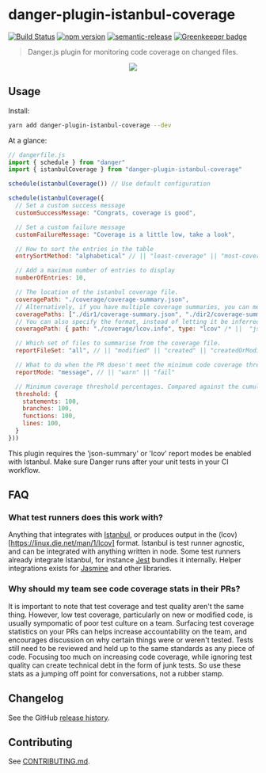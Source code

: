 # danger-plugin-istanbul-coverage

[![Build Status](https://travis-ci.org/darcy-rayner/danger-plugin-istanbul-coverage.svg?branch=master)](https://travis-ci.org/darcy-rayner/danger-plugin-istanbul-coverage)
[![npm version](https://badge.fury.io/js/danger-plugin-istanbul-coverage.svg)](https://badge.fury.io/js/danger-plugin-istanbul-coverage)
[![semantic-release](https://img.shields.io/badge/%20%20%F0%9F%93%A6%F0%9F%9A%80-semantic--release-e10079.svg)](https://github.com/semantic-release/semantic-release) [![Greenkeeper badge](https://badges.greenkeeper.io/darcy-rayner/danger-plugin-istanbul-coverage.svg)](https://greenkeeper.io/)

> Danger.js plugin for monitoring code coverage on changed files.

<p align="center">
  <img src="example.png" ></img>
</p>

## Usage

Install:

```sh
yarn add danger-plugin-istanbul-coverage --dev
```

At a glance:

```js
// dangerfile.js
import { schedule } from "danger"
import { istanbulCoverage } from "danger-plugin-istanbul-coverage"

schedule(istanbulCoverage()) // Use default configuration

schedule(istanbulCoverage({
  // Set a custom success message
  customSuccessMessage: "Congrats, coverage is good",

  // Set a custom failure message
  customFailureMessage: "Coverage is a little low, take a look",

  // How to sort the entries in the table
  entrySortMethod: "alphabetical" // || "least-coverage" || "most-coverage" || "largest-file-size" ||"smallest-file-size" || "uncovered-lines"

  // Add a maximum number of entries to display
  numberOfEntries: 10,

  // The location of the istanbul coverage file.
  coveragePath: "./coverage/coverage-summary.json",
  // Alternatively, if you have multiple coverage summaries, you can merge them into one report
  coveragePaths: ["./dir1/coverage-summary.json", "./dir2/coverage-summary.json"]
  // You can also specify the format, instead of letting it be inferred from the file name
  coveragePath: { path: "./coverage/lcov.info", type: "lcov" /* ||  "json-summary" */}

  // Which set of files to summarise from the coverage file.
  reportFileSet: "all", // || "modified" || "created" || "createdOrModified"

  // What to do when the PR doesn't meet the minimum code coverage threshold
  reportMode: "message", // || "warn" || "fail"

  // Minimum coverage threshold percentages. Compared against the cumulative coverage of the reportFileSet.
  threshold: {
    statements: 100,
    branches: 100,
    functions: 100,
    lines: 100,
  }
}))
```

This plugin requires the 'json-summary' or 'lcov' report modes be enabled with Istanbul. Make sure Danger runs after your unit tests in your CI workflow.

## FAQ

### What test runners does this work with?

Anything that integrates with [Istanbul](https://www.npmjs.com/package/istanbul), or produces output in the (lcov)[https://linux.die.net/man/1/lcov] format. Istanbul is test runner agnostic, and can be integrated with anything written in node. Some test runners already integrate Istanbul, for instance [Jest](https://jestjs.io/docs/en/cli.html#coverage)  bundles it internally. Helper integrations exists for [Jasmine](https://www.npmjs.com/package/jasmine-istanbul-reporter) and other libraries.

### Why should my team see code coverage stats in their PRs?

It is important to note that test coverage and test quality aren't the same thing. However, low test coverage, particularly on new or modified code, is usually sympomatic of poor test culture on a team. Surfacing test coverage statistics on your PRs can helps increase accountability on the team, and encourages discussion on why certain things were or weren't tested. Tests still need to be reviewed and held up to the same standards as any piece of code. Focusing too much on increasing code coverage, while ignoring test quality can create technical debt in the form of junk tests. So use these stats as a jumping off point for conversations, not a rubber stamp.

## Changelog

See the GitHub [release history](https://github.com/darcy-rayner/danger-plugin-istanbul-coverage/releases).

## Contributing

See [CONTRIBUTING.md](CONTRIBUTING.md).
